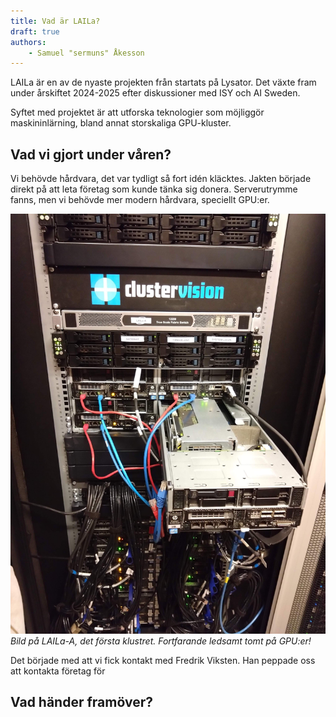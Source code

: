```yaml
---
title: Vad är LAILa?
draft: true
authors:
    - Samuel "sermuns" Åkesson
---
```


LAILa är en av de nyaste projekten från startats på Lysator. Det växte fram under årskiftet 2024-2025 efter diskussioner med ISY och AI Sweden. <!-- more -->

Syftet med projektet är att utforska teknologier som möjliggör maskininlärning, bland annat storskaliga GPU-kluster.

## Vad vi gjort under våren?

Vi behövde hårdvara, det var tydligt så fort idén kläcktes. Jakten började direkt på att leta företag som kunde tänka sig donera. Serverutrymme fanns, men vi behövde mer modern hårdvara, speciellt GPU:er.

![](laila-a.jpg)
_Bild på LAILa-A, det första klustret. Fortfarande ledsamt tomt på GPU:er!_

Det började med att vi fick kontakt med Fredrik Viksten. Han peppade oss att kontakta företag för


## Vad händer framöver?

